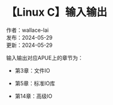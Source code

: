 # 【Linux C】输入输出

作者：wallace-lai <br>
发布：2024-05-29 <br>
更新：2024-05-29 <br>

输入输出对应APUE上的章节为：

- 第3章：文件IO

- 第5章：标准IO库

- 第14章：高级IO

